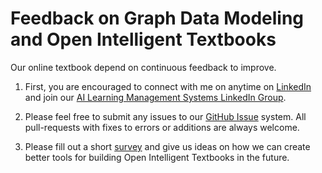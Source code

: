 # Feedback on Graph Data Modeling and Open Intelligent Textbooks

Our online textbook depend on continuous feedback to improve.

1. First, you are encouraged to connect with me on anytime on [LinkedIn](https://www.linkedin.com/in/danmccreary/)
and join our [AI Learning Management Systems LinkedIn Group](https://www.linkedin.com/groups/14503027/). 

2. Please feel free to submit any issues to our [GitHub Issue](https://github.com/dmccreary/graph-data-modeling-course/issues) system.  All pull-requests with fixes to errors or additions are always welcome.

3. Please fill out a short [survey](https://forms.gle/iDKm39J5Bgvmxket8) and give us ideas on how we can create better tools for building Open Intelligent Textbooks in the future.
